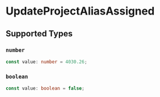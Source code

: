 # UpdateProjectAliasAssigned


## Supported Types

### `number`

```typescript
const value: number = 4030.26;
```

### `boolean`

```typescript
const value: boolean = false;
```

